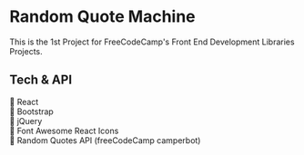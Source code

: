 # Random Quote Machine

This is the 1st Project for FreeCodeCamp's Front End Development Libraries Projects.

## Tech & API

🚀 React <br>
🚀 Bootstrap <br>
🚀 jQuery <br>
🚀 Font Awesome React Icons <br>
🚀 Random Quotes API (freeCodeCamp camperbot) <br>
